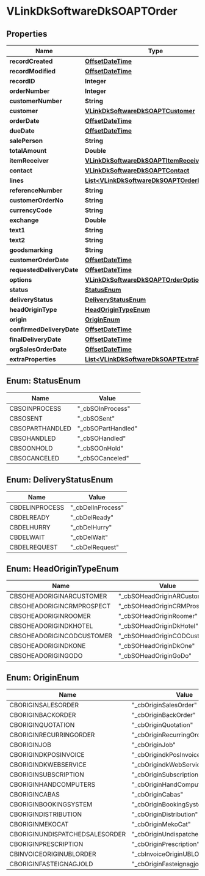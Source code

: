 
# VLinkDkSoftwareDkSOAPTOrder

## Properties
Name | Type | Description | Notes
------------ | ------------- | ------------- | -------------
**recordCreated** | [**OffsetDateTime**](OffsetDateTime.md) |  |  [optional]
**recordModified** | [**OffsetDateTime**](OffsetDateTime.md) |  |  [optional]
**recordID** | **Integer** |  |  [optional]
**orderNumber** | **Integer** |  |  [optional]
**customerNumber** | **String** |  |  [optional]
**customer** | [**VLinkDkSoftwareDkSOAPTCustomer**](VLinkDkSoftwareDkSOAPTCustomer.md) |  |  [optional]
**orderDate** | [**OffsetDateTime**](OffsetDateTime.md) |  |  [optional]
**dueDate** | [**OffsetDateTime**](OffsetDateTime.md) |  |  [optional]
**salePerson** | **String** |  |  [optional]
**totalAmount** | **Double** |  |  [optional]
**itemReceiver** | [**VLinkDkSoftwareDkSOAPTItemReceiver**](VLinkDkSoftwareDkSOAPTItemReceiver.md) |  |  [optional]
**contact** | [**VLinkDkSoftwareDkSOAPTContact**](VLinkDkSoftwareDkSOAPTContact.md) |  |  [optional]
**lines** | [**List&lt;VLinkDkSoftwareDkSOAPTOrderLine&gt;**](VLinkDkSoftwareDkSOAPTOrderLine.md) |  |  [optional]
**referenceNumber** | **String** |  |  [optional]
**customerOrderNo** | **String** |  |  [optional]
**currencyCode** | **String** |  |  [optional]
**exchange** | **Double** |  |  [optional]
**text1** | **String** |  |  [optional]
**text2** | **String** |  |  [optional]
**goodsmarking** | **String** |  |  [optional]
**customerOrderDate** | [**OffsetDateTime**](OffsetDateTime.md) |  |  [optional]
**requestedDeliveryDate** | [**OffsetDateTime**](OffsetDateTime.md) |  |  [optional]
**options** | [**VLinkDkSoftwareDkSOAPTOrderOptions**](VLinkDkSoftwareDkSOAPTOrderOptions.md) |  |  [optional]
**status** | [**StatusEnum**](#StatusEnum) |  |  [optional]
**deliveryStatus** | [**DeliveryStatusEnum**](#DeliveryStatusEnum) |  |  [optional]
**headOriginType** | [**HeadOriginTypeEnum**](#HeadOriginTypeEnum) |  |  [optional]
**origin** | [**OriginEnum**](#OriginEnum) |  |  [optional]
**confirmedDeliveryDate** | [**OffsetDateTime**](OffsetDateTime.md) |  |  [optional]
**finalDeliveryDate** | [**OffsetDateTime**](OffsetDateTime.md) |  |  [optional]
**orgSalesOrderDate** | [**OffsetDateTime**](OffsetDateTime.md) |  |  [optional]
**extraProperties** | [**List&lt;VLinkDkSoftwareDkSOAPTExtraProperty&gt;**](VLinkDkSoftwareDkSOAPTExtraProperty.md) |  |  [optional]


<a name="StatusEnum"></a>
## Enum: StatusEnum
Name | Value
---- | -----
CBSOINPROCESS | &quot;_cbSOInProcess&quot;
CBSOSENT | &quot;_cbSOSent&quot;
CBSOPARTHANDLED | &quot;_cbSOPartHandled&quot;
CBSOHANDLED | &quot;_cbSOHandled&quot;
CBSOONHOLD | &quot;_cbSOOnHold&quot;
CBSOCANCELED | &quot;_cbSOCanceled&quot;


<a name="DeliveryStatusEnum"></a>
## Enum: DeliveryStatusEnum
Name | Value
---- | -----
CBDELINPROCESS | &quot;_cbDelInProcess&quot;
CBDELREADY | &quot;_cbDelReady&quot;
CBDELHURRY | &quot;_cbDelHurry&quot;
CBDELWAIT | &quot;_cbDelWait&quot;
CBDELREQUEST | &quot;_cbDelRequest&quot;


<a name="HeadOriginTypeEnum"></a>
## Enum: HeadOriginTypeEnum
Name | Value
---- | -----
CBSOHEADORIGINARCUSTOMER | &quot;_cbSOHeadOriginARCustomer&quot;
CBSOHEADORIGINCRMPROSPECT | &quot;_cbSOHeadOriginCRMProspect&quot;
CBSOHEADORIGINROOMER | &quot;_cbSOHeadOriginRoomer&quot;
CBSOHEADORIGINDKHOTEL | &quot;_cbSOHeadOriginDkHotel&quot;
CBSOHEADORIGINCODCUSTOMER | &quot;_cbSOHeadOriginCODCustomer&quot;
CBSOHEADORIGINDKONE | &quot;_cbSOHeadOriginDkOne&quot;
CBSOHEADORIGINGODO | &quot;_cbSOHeadOriginGoDo&quot;


<a name="OriginEnum"></a>
## Enum: OriginEnum
Name | Value
---- | -----
CBORIGINSALESORDER | &quot;_cbOriginSalesOrder&quot;
CBORIGINBACKORDER | &quot;_cbOriginBackOrder&quot;
CBORIGINQUOTATION | &quot;_cbOriginQuotation&quot;
CBORIGINRECURRINGORDER | &quot;_cbOriginRecurringOrder&quot;
CBORIGINJOB | &quot;_cbOriginJob&quot;
CBORIGINDKPOSINVOICE | &quot;_cbOrigindkPosInvoice&quot;
CBORIGINDKWEBSERVICE | &quot;_cbOrigindkWebService&quot;
CBORIGINSUBSCRIPTION | &quot;_cbOriginSubscription&quot;
CBORIGINHANDCOMPUTERS | &quot;_cbOriginHandComputers&quot;
CBORIGINCABAS | &quot;_cbOriginCabas&quot;
CBORIGINBOOKINGSYSTEM | &quot;_cbOriginBookingSystem&quot;
CBORIGINDISTRIBUTION | &quot;_cbOriginDistribution&quot;
CBORIGINMEKOCAT | &quot;_cbOriginMekoCat&quot;
CBORIGINUNDISPATCHEDSALESORDER | &quot;_cbOriginUndispatchedSalesOrder&quot;
CBORIGINPRESCRIPTION | &quot;_cbOriginPrescription&quot;
CBINVOICEORIGINUBLORDER | &quot;_cbInvoiceOriginUBLOrder&quot;
CBORIGINFASTEIGNAGJOLD | &quot;_cbOriginFasteignagjold&quot;



